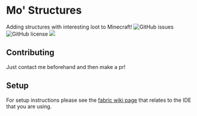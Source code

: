 # Mo' Structures
Adding structures with interesting loot to Minecraft!
![GitHub issues](https://img.shields.io/github/issues/franiscoder/mostructures.svg)
![GitHub license](https://img.shields.io/github/license/franiscoder/mostructures.svg)
[![](http://cf.way2muchnoise.eu/versions/59413.svg)](https://www.curseforge.com/minecraft/mc-mods/mo-structures)
## Contributing
Just contact me beforehand and then make a pr! 

## Setup

For setup instructions please see the [fabric wiki page](https://fabricmc.net/wiki/tutorial:setup) that relates to the IDE that you are using.
